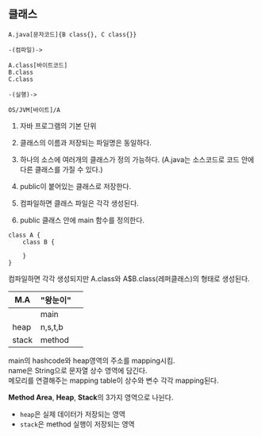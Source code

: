 ## 클래스
```
A.java[문자코드]{B class{}, C class{}} 

-(컴파일)-> 

A.class[바이트코드] 
B.class
C.class

-(실행)-> 

OS/JVM[바이트]/A
```
1. 자바 프로그램의 기본 단위

2. 클래스의 이름과 저장되는 파일명은 동일하다.
3. 하나의 소스에 여러개의 클래스가 정의 가능하다. (A.java는 소스코드로 코드 안에 다른 클래스를 가질 수 있다.)
4. public이 붙어있는 클래스로 저장한다.
5. 컴파일하면 클래스 파일은 각각 생성된다.
6. public 클래스 안에 main 함수를 정의한다.

```
class A {
    class B {

    }
}
```
컴파일하면 각각 생성되지만 A.class와 A$B.class(레퍼클래스)의 형태로 생성된다.

|M.A|"왕눈이"||
|-|-|-|
| | main| |  
|heap|n,s,t,b| |
|stack| method| |
main의 hashcode와 heap영역의 주소를 mapping시킴.        
name은 String으로 문자열 상수 영역에 담긴다.    
메모리를 연결해주는 mapping table이 상수와 변수 각각 mapping된다.

**Method Area**, **Heap**, **Stack**의 3가지 영역으로 나뉜다.   
- ```heap```은 실제 데이터가 저장되는 영역  
- ```stack```은 method 실행이 저장되는 영역
